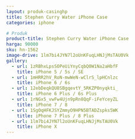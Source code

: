 ```yaml
---
layout: produk-casinghp
title: Stephen Curry Water iPhone Case
categories: iphone

# Produk
product-title: Stephen Curry Water iPhone Case
harga: 90000
sku: hn-1562
image-drive: 1lm7bi4JYN7l2oUnKFuqLHNJjMsTAU0Vk
gallery:
  - url: 1zRBhxLpsSOPeUiYnyCqbQ0W1Na2aHbfF
    title: iPhone 5 / 5s / SE
  - url: 1mHRR2hV_RoN-mwWeN-wClrS_lpHCnlzc
    title: iPhone 6 / 6s
  - url: 12ebDeqkQU8SBgqevtY_5RKZP0nyqkti_
    title: iPhone 6 Plus / 6s Plus
  - url: 1rNGx5_vwFw4Ujn9pRn8QqF-iFeYceyZL
    title: iPhone 7 / 8
  - url: 1SgOqHFKJSYZmmyO9HPN5BTADZspks5WK
    title: iPhone 7 Plus / 8 Plus
  - url: 1lm7bi4JYN7l2oUnKFuqLHNJjMsTAU0Vk
    title: iPhone X
---
```

